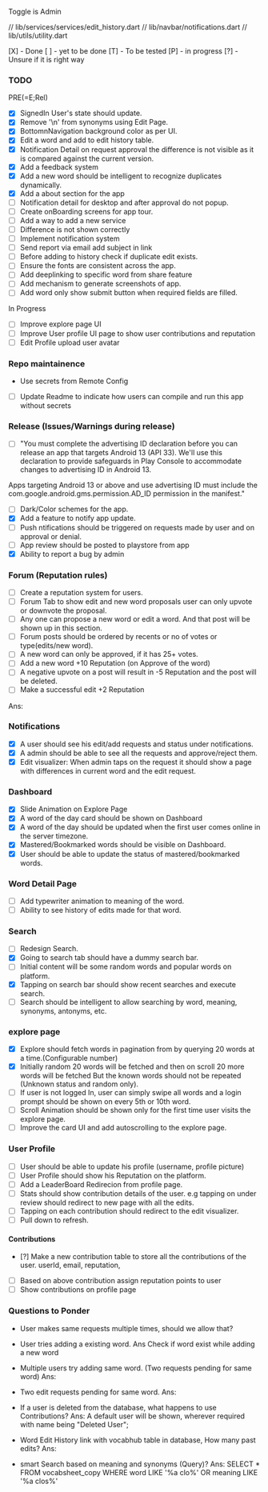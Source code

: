 Toggle is Admin 

// lib/services/services/edit_history.dart
// lib/navbar/notifications.dart
// lib/utils/utility.dart

[X] - Done
[ ] - yet to be done
[T] - To be tested
[P] - in progress
[?] - Unsure if it is right way

### TODO

PRE(=E;Rel)
- [X] SignedIn User's state should update.
- [X] Remove '\n' from synonyms using Edit Page.
- [X] BottomnNavigation background color as per UI.
- [X] Edit a word and add to edit history table.
- [X] Notification Detail on request approval the difference is not visible as it is compared against the current version.
- [X] Add a feedback system
- [X] Add a new word should be intelligent to recognize duplicates dynamically.
- [X] Add a about section for the app
- [ ] Notification detail for desktop and after approval do not popup.
- [ ] Create onBoarding screens for app tour.
- [ ] Add a way to add a new service
- [ ] Difference is not shown correctly
- [ ] Implement notification system
- [ ] Send report via email add subject in link
- [ ] Before adding to history check if duplicate edit exists.
- [ ] Ensure the fonts are consistent across the app.
- [ ] Add deeplinking to specific word from share feature
- [ ] Add mechanism to generate screenshots of app.
- [ ] Add word only show submit button when required fields are filled.

In Progress
- [ ] Improve explore page UI
- [ ] Improve User profile UI page to show user contributions and reputation
- [ ] Edit Profile upload user avatar

### Repo maintainence

- Use secrets from Remote Config
- [ ] Update Readme to indicate how users can compile and run this app without secrets

### Release (Issues/Warnings during release)

- [ ] "You must complete the advertising ID declaration before you can release an app that targets Android 13 (API 33). We'll use this declaration to provide safeguards in Play Console to accommodate changes to advertising ID in Android 13.

Apps targeting Android 13 or above and use advertising ID must include the com.google.android.gms.permission.AD_ID permission in the manifest."

- [ ] Dark/Color schemes for the app.
- [X] Add a feature to notify app update.
- [ ] Push ntifications should be triggered on  requests made by user and on approval or denial.
- [ ] App review should be posted to playstore from app
- [X] Ability to report a bug by admin

### Forum (Reputation rules)

- [ ] Create a reputation system for users.
- [ ] Forum Tab to show edit and new word proposals user can only upvote or downvote the proposal.
- [ ] Any one can propose a new word or edit a word. And that post will be shown up in this section.
- [ ] Forum posts should be ordered by recents or no of votes or type(edits/new word).
- [ ] A new word can only be approved, if it has 25+ votes.
- [ ] Add a new word +10 Reputation (on Approve of the word)
- [ ] A negative upvote on a post will result in -5 Reputation and the post will be deleted.
- [ ] Make a successful edit +2 Reputation

Ans:

### Notifications

- [X] A user should see his edit/add requests and status under notifications.
- [X] A admin should be able to see all the requests and approve/reject them.
- [X] Edit visualizer: When admin taps on the request it should show a page with differences in current word and the edit request.

### Dashboard

- [X] Slide Animation on Explore Page
- [X] A word of the day card should be shown on Dashboard
- [X] A word of the day should be updated when the first user comes online in the server timezone.
- [X] Mastered/Bookmarked words should be visible on Dashboard.
- [X] User should be able to update the status of mastered/bookmarked words.

### Word Detail Page

- [ ] Add typewriter animation to meaning of the word.
- [ ] Ability to see history of edits made for that word.

### Search

- [ ] Redesign Search.
- [X] Going to search tab should have a dummy search bar.
- [ ] Initial content will be some random words and popular words on platform.
- [X] Tapping on search bar should show recent searches and execute search.
- [ ] Search should be intelligent to allow searching by word, meaning, synonyms, antonyms, etc.

### explore page

- [X] Explore should fetch words in pagination from by querying 20 words at a time.(Configurable number)
- [X] Initially random 20 words will be fetched and then on scroll 20 more words will be fetched But the known words should not be repeated (Unknown status and random only).
- [ ] If user is not logged In, user can simply swipe all words and a login prompt should be shown on every 5th or 10th word.
- [ ] Scroll Animation should be shown only for the first time user visits the explore page.
- [ ] Improve the card UI and add autoscrolling to the explore page.

### User Profile

- [ ] User should be able to update his profile (username, profile picture)
- [ ] User Profile should show his Reputation on the platform.
- [ ] Add a LeaderBoard Redirecion from profile page.
- [ ] Stats should show contribution details of the user. e.g tapping on under review should
redirect to new page with all the edits.
- [ ] Tapping on each contribution should redirect to the edit visualizer.
- [ ] Pull down to refresh.

#### Contributions

- [?] Make a new contribution table to store all the contributions of the user.
     userId, email, reputation,
- [ ] Based on above contribution assign reputation points to user
- [ ] Show contributions on profile page

### Questions to Ponder
- User makes same requests multiple times, should we allow that?

- User tries adding a existing word.
Ans Check if word exist while adding a new word

- Multiple users try adding same word. (Two requests pending for same word)
Ans:

- Two edit requests pending for same word.
Ans: 

- If a user is deleted from the database, what happens to use Contributions?
Ans: A default user will be shown, wherever required with name being "Deleted User";

- Word Edit History link with vocabhub table in database, How many past edits?
Ans:

- smart Search based on meaning and synonyms (Query)?
Ans: SELECT * FROM vocabsheet_copy
WHERE word LIKE '%a clo%' OR
 meaning LIKE '%a clos%'
